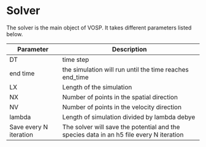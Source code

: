 # Solver 

The solver is the main object of VOSP. It takes different parameters listed below.

| Parameter | Description |
|---------|---------|
| DT     | time step     |
| end time     | the simulation will run until the time reaches end_time      |
| LX     | Length of the simulation     |
| NX     | Number of points in the spatial direction     |
| NV     | Number of points in the velocity direction     |
| lambda     | Length of simulation divided by lambda debye     |
| Save every N iteration     | The solver will save the potential and the species data in an h5 file every N iteration      |
